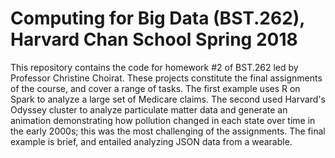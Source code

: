 # Computing for Big Data (BST.262), Harvard Chan School Spring 2018

This repository contains the code for homework #2 of BST.262 led by Professor Christine Choirat. These projects constitute the final assignments of the course, and cover a range of tasks. The first example uses R on Spark to analyze a large set of Medicare claims. The second used Harvard's Odyssey cluster to analyze particulate matter data and generate an animation demonstrating how pollution changed in each state over time in the early 2000s; this was the most challenging of the assignments. The final example is brief, and entailed analyzing JSON data from a wearable.
